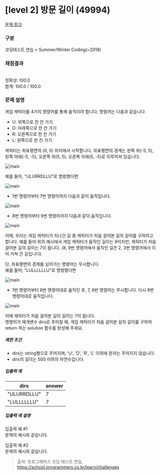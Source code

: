 # [level 2] 방문 길이 (49994)

[문제 링크](https://school.programmers.co.kr/learn/courses/30/lessons/49994) 


### 구분

코딩테스트 연습 > Summer/Winter Coding(~2018)


### 채점결과
<br/>정확성: 100.0 <br/>
합계: 100.0 / 100.0

### 문제 설명

<p>게임 캐릭터를 4가지 명령어를 통해 움직이려 합니다. 명령어는 다음과 같습니다.</p>
<ul>
    <li>U: 위쪽으로 한 칸 가기</li>
    <li>D: 아래쪽으로 한 칸 가기</li>
    <li>R: 오른쪽으로 한 칸 가기</li>
    <li>L: 왼쪽으로 한 칸 가기</li>
</ul>

<p>캐릭터는 좌표평면의 (0, 0) 위치에서 시작합니다. 좌표평면의 경계는 왼쪽 위(-5, 5), 왼쪽 아래(-5, -5), 오른쪽 위(5, 5), 오른쪽 아래(5, -5)로 이루어져 있습니다.</p>


![main](https://grepp-programmers.s3.ap-northeast-2.amazonaws.com/files/production/ace0e7bc-9092-4b95-9bfb-3a55a2aa780e/%E1%84%87%E1%85%A1%E1%86%BC%E1%84%86%E1%85%AE%E1%86%AB%E1%84%80%E1%85%B5%E1%86%AF%E1%84%8B%E1%85%B51_qpp9l3.png)

<p>예를 들어, "ULURRDLLU"로 명령했다면</p>

![main](https://grepp-programmers.s3.ap-northeast-2.amazonaws.com/files/production/668c7458-e184-472d-9d32-f5d2acca759a/%E1%84%87%E1%85%A1%E1%86%BC%E1%84%86%E1%85%AE%E1%86%AB%E1%84%80%E1%85%B5%E1%86%AF%E1%84%8B%E1%85%B52_lezmdo.png)
<ul>
    <li>1번 명령어부터 7번 명령어까지 다음과 같이 움직입니다.</li>
</ul>

![main](https://grepp-programmers.s3.ap-northeast-2.amazonaws.com/files/production/08558e36-d667-4160-bfec-b754c78a7d85/%E1%84%87%E1%85%A1%E1%86%BC%E1%84%86%E1%85%AE%E1%86%AB%E1%84%80%E1%85%B5%E1%86%AF%E1%84%8B%E1%85%B53_sootjd.png)

<ul><li>8번 명령어부터 9번 명령어까지 다음과 같이 움직입니다.</li></ul>

![main](https://grepp-programmers.s3.ap-northeast-2.amazonaws.com/files/production/a52af28e-5835-438b-9f40-5467ebf9bf03/%E1%84%87%E1%85%A1%E1%86%BC%E1%84%86%E1%85%AE%E1%86%AB%E1%84%80%E1%85%B5%E1%86%AF%E1%84%8B%E1%85%B54_hlpiej.png)


<p>이때, 우리는 게임 캐릭터가 지나간 길 중 캐릭터가 처음 걸어본 길의 길이를 구하려고 합니다. 예를 들어 위의 예시에서 게임 캐릭터가 움직인 길이는 9이지만, 캐릭터가 처음 걸어본 길의 길이는 7이 됩니다. (8, 9번 명령어에서 움직인 길은 2, 3번 명령어에서 이미 거쳐 간 길입니다)</p>

<p>단, 좌표평면의 경계를 넘어가는 명령어는 무시합니다.<br/>
예를 들어, "LULLLLLLU"로 명령했다면</p>

![main](https://grepp-programmers.s3.ap-northeast-2.amazonaws.com/files/production/f631f005-f8de-4392-a76c-a9ef64b6de08/%E1%84%87%E1%85%A1%E1%86%BC%E1%84%86%E1%85%AE%E1%86%AB%E1%84%80%E1%85%B5%E1%86%AF%E1%84%8B%E1%85%B55_nitjwj.png)

<ul>
    <li>1번 명령어부터 6번 명령어대로 움직인 후, 7, 8번 명령어는 무시합니다. 다시 9번 명령어대로 움직입니다.</li>
</ul>

![main](https://grepp-programmers.s3.ap-northeast-2.amazonaws.com/files/production/35e62f0a-43c6-4142-bec6-6d28fbc57216/%E1%84%87%E1%85%A1%E1%86%BC%E1%84%86%E1%85%AE%E1%86%AB%E1%84%80%E1%85%B5%E1%86%AF%E1%84%8B%E1%85%B56_nzhumd.png)
<p>이때 캐릭터가 처음 걸어본 길의 길이는 7이 됩니다.<br/>
명령어가 매개변수 dirs로 주어질 때, 게임 캐릭터가 처음 걸어본 길의 길이를 구하여 return 하는 solution 함수를 완성해 주세요.</p>


<h5>제한 조건</h5>

<ul>
    <li>dirs는 string형으로 주어지며, 'U', 'D', 'R', 'L' 이외에 문자는 주어지지 않습니다.</li>
    <li>dirs의 길이는 500 이하의 자연수입니다.</li>
</ul>

<h5>입출력 예</h5>
<table class="table">
    <thead>
        <tr>
            <th>dirs</th>
            <th>answer</th>
        </tr>
    </thead>
    <tbody>
        <tr>
            <td>"ULURRDLLU"</td>
            <td>7</td>
        </tr>
         <tr>
            <td>"LULLLLLLU"</td>
            <td>7</td>
        </tr>
    </tbody>
</table>

<h5>입출력 예 설명</h5>
<p>입출력 예 #1<br/>
    문제의 예시와 같습니다. 
</p>

<p>입출력 예 #2<br/>
    문제의 예시와 같습니다.
</p>

> 출처: 프로그래머스 코딩 테스트 연습, https://school.programmers.co.kr/learn/challenges
